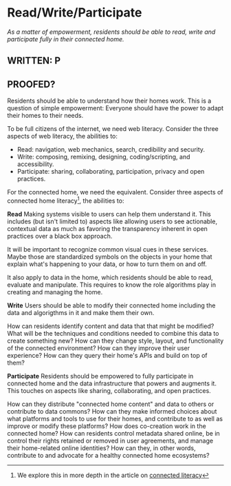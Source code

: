 # Read/Write/Participate

_As a matter of empowerment, residents should be able to read, write and participate fully in their connected home._

## WRITTEN: P
## PROOFED?

Residents should be able to understand how their homes work. This is a question of simple empowerment: Everyone should have the power to adapt their homes to their needs.

To be full citizens of the internet, we need web literacy. Consider the three aspects of web literacy, the abilities to:

- Read: navigation, web mechanics, search, credibility and security. 
- Write: composing, remixing, designing, coding/scripting, and accessibility.
- Participate: sharing, collaborating, participation, privacy and open practices.

For the connected home, we need the equivalent. Consider three aspects of connected home literacy[^1], the abilities to:

**Read**
Making systems visible to users can help them understand it. This includes (but isn't limited to) aspects like allowing users to see actionable, contextual data as much as favoring the transparency inherent in open practices over a black box approach.

It will be important to recognize common visual cues in these services. Maybe those are standardized symbols on the objects in your home that explain what's happening to your data, or how to turn them on and off.

It also apply to data in the home, which residents should be able to read, evaluate and manipulate. This requires to know the role algorithms play in creating and managing the home. 


**Write**
Users should be able to modify their connected home including the data and algorigthms in it and make them their own.

How can residents identify content and data that that might be modified? What will be the techniques and conditions needed to combine this data to create something new? How can they change style, layout, and functionality of the connected environment? How can they improve their user experience? How can they query their home's APIs and build on top of them?


**Participate**
Residents should be empowered to fully participate in connected home and the data infrastructure that powers and augments it. This touches on aspects like sharing, collaborating, and open practices.

How can they distribute "connected home content" and data to others or contribute to data commons? How can they make informed choices about what platforms and tools to use for their homes, and contribute to as well as improve or modify these platforms? How does co-creation work in the connected home? How can residents control metadata shared online, be in control their rights retained or removed in user agreements, and manage their home-related online identities? How can they, in other words, contribute to and advocate for a healthy connected home ecosystems? 


[^1]: We explore this in more depth in the article on [connected literacy](connected_literacy.md)

 
